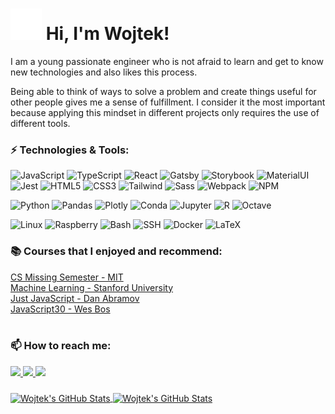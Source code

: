 # <img width=50 src="https://github.com/wszczawinski/wszczawinski.github.io/blob/master/src/img/deer_logo_white.png" /> Hi, I'm Wojtek!

I am a young passionate engineer who is not afraid to learn and get to know new technologies and also likes this process.

Being able to think of ways to solve a problem and create things useful for other people gives me a sense of fulfillment. I consider it the most important because applying this mindset in different projects only requires the use of different tools.

### ⚡ Technologies & Tools:

![JavaScript](https://img.shields.io/badge/-JavaScript%20ES6+-F7DF1E?style=flat&logo=javascript&logoColor=ffffff)
![TypeScript](https://img.shields.io/badge/-TypeScript-007ACC?style=flat&logo=typescript&logoColor=ffffff)
![React](https://img.shields.io/badge/-React-61DAFB?style=flat&logo=react&logoColor=ffffff)
![Gatsby](https://img.shields.io/badge/-Gatsby-663399?style=flat&logo=gatsby&logoColor=ffffff)
![Storybook](https://img.shields.io/badge/-Storybook-ff4b88?style=flat&logo=storybook&logoColor=ffffff)
![MaterialUI](https://img.shields.io/badge/-MaterialUI-007FFF?style=flat&logo=mui&logoColor=ffffff)
![Jest](https://img.shields.io/badge/-Jest-C21325?style=flat&logo=jest&logoColor=ffffff)
![HTML5](https://img.shields.io/badge/-HTML5-e34f26?style=flat&logo=HTML5&logoColor=ffffff)
![CSS3](https://img.shields.io/badge/-CSS3-1572B6?style=flat&logo=CSS3&logoColor=ffffff)
![Tailwind](https://img.shields.io/badge/-Tailwind-38BDF8?style=flat&logo=tailwindcss&logoColor=ffffff)
![Sass](https://img.shields.io/badge/-Scss/Sass-cc6699?style=flat&logo=sass&logoColor=ffffff)
![Webpack](https://img.shields.io/badge/-Webpack-8DD6F9?style=flat&logo=webpack&logoColor=ffffff)
![NPM](https://img.shields.io/badge/-NPM-CB3837?style=flat&logo=npm&logoColor=ffffff)


![Python](https://img.shields.io/badge/-Python-3776AB?style=flat&logo=python&logoColor=ffffff)
![Pandas](https://img.shields.io/badge/-Pandas-130654?style=flat&logo=pandas&logoColor=ffffff)
![Plotly](https://img.shields.io/badge/-Plotly-20293d?style=flat&logo=plotly&logoColor=ffffff)
![Conda](https://img.shields.io/badge/-Conda-43b02a?style=flat&logo=anaconda&logoColor=ffffff)
![Jupyter](https://img.shields.io/badge/-Jupyter-F37626?style=flat&logo=jupyter&logoColor=ffffff)
![R](https://img.shields.io/badge/-R-3776AB?style=flat&logo=r&logoColor=ffffff)
![Octave](https://img.shields.io/badge/-Octave-0790C0?style=flat&logo=octave&logoColor=ffffff)


![Linux](https://img.shields.io/badge/-Linux-185886?style=flat&logo=linux&logoColor=ffffff)
![Raspberry](https://img.shields.io/badge/-RaspberryPi-CD2355?style=flat&logo=raspberrypi&logoColor=ffffff)
![Bash](https://img.shields.io/badge/-Bash-4EAA25?style=flat&logo=gnu-bash&logoColor=ffffff)
![SSH](https://img.shields.io/badge/-SSH-5391FE?style=flat&logo=powershell&logoColor=ffffff)
![Docker](https://img.shields.io/badge/-Docker-007ACC?style=flat&logo=docker&logoColor=ffffff)
![LaTeX](https://img.shields.io/badge/-LaTeX-008080?style=flat&logo=latex&logoColor=ffffff)

### 📚 Courses that I enjoyed and recommend:

<a href="https://missing.csail.mit.edu/" target="blank">CS Missing Semester - MIT</a> <br/>
<a href="https://www.coursera.org/learn/machine-learning" target="blank">Machine Learning - Stanford University</a> <br/>
<a href="https://justjavascript.com/" target="blank">Just JavaScript - Dan Abramov</a> <br/>
<a href="https://javascript30.com/" target="blank">JavaScript30 - Wes Bos</a> <br/>
<br/>

### 📫 How to reach me:

<a href="https://www.linkedin.com/in/wszczawinski" targer="blank">
  <img src="https://img.shields.io/badge/-LinkedIn-success?style=flat&logo=linkedin&logoColor=ffffff" />
</a>
<a href="mailto:szczawinski.wojtek@gmail.com">
  <img src="https://img.shields.io/badge/-Mail-success?style=flat&logo=gmail&logoColor=ffffff" />
</a>
<a href="https://https://wszczawinski.github.io//">
  <img src="https://img.shields.io/badge/-Website-success?style=flat&logo=brave&logoColor=ffffff" />
</a>


###


<a href="">
  <img align="center" src="https://github-readme-stats.vercel.app/api?username=wszczawinski&hide=stars&theme=dark&include_all_commits=true&custom_title=📈%20Github%20Stats:&hide_border=true&count_private=true&show_icons=true&icon_color=28a745&line_height=42" alt="Wojtek's GitHub Stats" />
</a>

<a href="">
  <img align="center" src="https://github-readme-stats.vercel.app/api/top-langs/?username=wszczawinski&theme=dark&hide_border=true&hide=jupyter%20notebook,html,css,sass,matlab,shell&hide_title=True&line_height=27" alt="Wojtek's GitHub Stats" />
</a>

<!--
- 🔭 I’m currently working on ...
- 👯 I’m looking to collaborate on ...
- 🤔 I’m looking for help with ...
- 💬 Ask me about ...
- ⚡ Fun fact: ...
-->
